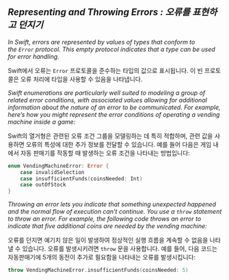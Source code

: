 ## *Representing and Throwing Errors : 오류를 표현하고 던지기*

*In Swift, errors are represented by values of types that conform to the `Error` protocol. This empty protocol indicates that a type can be used for error handling.*

Swift에서 오류는 `Error` 프로토콜을 준수하는 타입의 값으로 표시됩니다. 이 빈 프로토콜은 오류 처리에 타입을 사용할 수 있음을 나타냅니다.

*Swift enumerations are particularly well suited to modeling a group of related error conditions, with associated values allowing for additional information about the nature of an error to be communicated. For example, here’s how you might represent the error conditions of operating a vending machine inside a game:*

Swift의 열거형은 관련된 오류 조건 그룹을 모델링하는 데 특히 적합하며, 관련 값을 사용하면 오류의 특성에 대한 추가 정보를 전달할 수 있습니다. 예를 들어 다음은 게임 내에서 자동 판매기를 작동할 때 발생하는 오류 조건을 나타내는 방법입니다:

```swift
enum VendingMachineError: Error {
    case invalidSelection
    case insufficientFunds(coinsNeeded: Int)
    case outOfStock
}
```

*Throwing an error lets you indicate that something unexpected happened and the normal flow of execution can’t continue. You use a `throw` statement to throw an error. For example, the following code throws an error to indicate that five additional coins are needed by the vending machine:*

오류를 던지면 예기치 않은 일이 발생하여 정상적인 실행 흐름을 계속할 수 없음을 나타낼 수 있습니다. 오류를 발생시키려면 `throw` 문을 사용합니다. 예를 들어, 다음 코드는 자동판매기에 5개의 동전이 추가로 필요함을 나타내는 오류를 발생시킵니다:

```swift
throw VendingMachineError.insufficientFunds(coinsNeeded: 5)
```
